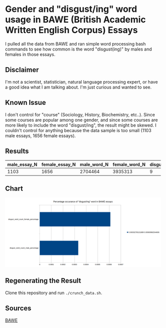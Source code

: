 # Gender and "disgust/ing" word usage in BAWE (British Academic Written English Corpus) Essays

I pulled all the data from BAWE and ran simple word processing bash commands to see how common is the word "disgust(ing)" by males and females in those essays.

## Disclaimer

I'm not a scientist, statistician, natural language processing expert, or have a good idea what I am talking about. I'm just curious and wanted to see.

## Known Issue
I don't control for "course" (Sociology, History, Biochemistry, etc..). Since some courses are popular among one gender, and since some courses are more likely to include the word "disgust/ing", the result might be skewed. I couldn't control for anything because the data sample is too small (1103 male essays, 1656 female essays).

## Results

| male_essay_N | female_essay_N | male_word_N | female_word_N | disgust_N_male | disgust_male_percentage | disgust_N_female | disgust_female_percentage |
|--------------------------|----------------------------|-----------------------|-------------------------|----------------------------------|------------------------------------|------------------------------------|--------------------------------------|
| 1103                     | 1656                       | 2704464               | 3935313                 | 9                                | .00033278313188861000              | 24                                 | .00060986254460572700                |

## Chart
![Chart](gender_disgust.png)


## Regenerating the Result
Clone this repository and run `./crunch_data.sh`.


## Sources
[BAWE](https://ota.bodleian.ox.ac.uk/repository/xmlui/handle/20.500.12024/2539)